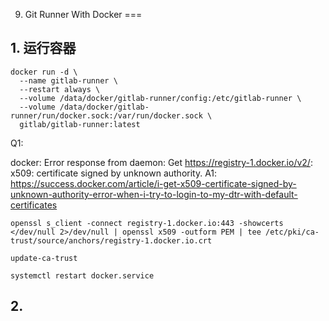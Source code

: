 09. Git Runner With Docker
===


## 1. 运行容器
```
docker run -d \
  --name gitlab-runner \
  --restart always \
  --volume /data/docker/gitlab-runner/config:/etc/gitlab-runner \
  --volume /data/docker/gitlab-runner/run/docker.sock:/var/run/docker.sock \
  gitlab/gitlab-runner:latest
```
Q1:

docker: Error response from daemon: Get https://registry-1.docker.io/v2/: x509: certificate signed by unknown authority.
A1:
https://success.docker.com/article/i-get-x509-certificate-signed-by-unknown-authority-error-when-i-try-to-login-to-my-dtr-with-default-certificates
```
openssl s_client -connect registry-1.docker.io:443 -showcerts </dev/null 2>/dev/null | openssl x509 -outform PEM | tee /etc/pki/ca-trust/source/anchors/registry-1.docker.io.crt

update-ca-trust

systemctl restart docker.service
```
## 2. 

